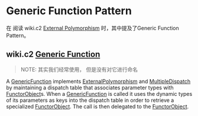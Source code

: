 # Generic Function Pattern

在 阅读 wiki.c2 [External Polymorphism](https://proxy.c2.com/cgi/fullSearch?search=ExternalPolymorphism) 时，其中提及了Generic Function Pattern。

## wiki.c2 [Generic Function](https://proxy.c2.com/cgi/fullSearch?search=GenericFunction)

> NOTE: 其实我们经常使用， 但是没有对它进行命名

A [GenericFunction](https://wiki.c2.com/?GenericFunction) implements [ExternalPolymorphism](https://wiki.c2.com/?ExternalPolymorphism) and [MultipleDispatch](https://wiki.c2.com/?MultipleDispatch) by maintaining a dispatch table that associates parameter types with [FunctorObject](https://wiki.c2.com/?FunctorObject)s. When a [GenericFunction](https://wiki.c2.com/?GenericFunction) is called it uses the dynamic types of its parameters as keys into the dispatch table in order to retrieve a specialized [FunctorObject](https://wiki.c2.com/?FunctorObject). The call is then delegated to the [FunctorObject](https://wiki.c2.com/?FunctorObject).

